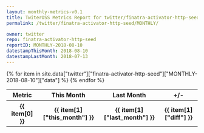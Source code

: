 ```yaml
---
layout: monthly-metrics-v0.1
title: TwiterOSS Metrics Report for twitter/finatra-activator-http-seed | MONTHLY-2018-08-10 | 2018-08-10
permalink: /twitter/finatra-activator-http-seed/MONTHLY/

owner: twitter
repo: finatra-activator-http-seed
reportID: MONTHLY-2018-08-10
datestampThisMonth: 2018-08-10
datestampLastMonth: 2018-07-13
---
```


<table style="width: 100%">
    <tr>
        <th>Metric</th>
        <th>This Month</th>
        <th>Last Month</th>
        <th>+/-</th>
    </tr>
    {% for item in site.data["twitter"]["finatra-activator-http-seed"]["MONTHLY-2018-08-10"]["data"] %}
    <tr>
        <th>{{ item[0] }}</th>
        <th>{{ item[1]["this_month"] }}</th>
        <th>{{ item[1]["last_month"] }}</th>
        <th>{{ item[1]["diff"] }}</th>
    </tr>
    {% endfor %}
</table>

